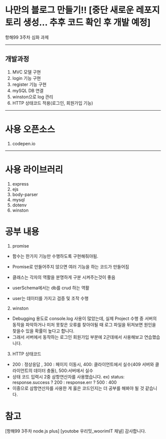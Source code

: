 # 나만의 블로그 만들기!! [중단 새로운 레포지토리 생성... 추후 코드 확인 후 개발 예정] 
항해99 3주차 심화 과제

---
## 개발과정
1. MVC 모델 구현
2. login 기능 구현
3. register 기능 구현
4. mySQL DB 연결
5. winston으로 log 관리
6. HTTP 상태코드 적용(로그인, 회원가입 기능)


---
# 사용 오픈소스
1. codepen.io

---
# 사용 라이브러리
1. express
2. ejs
3. body-parser
4. mysql
5. dotenv
6. winston

# 공부 내용
1. promise
- 함수는 한가지 기능만 수행하도록 구현해줘야됨.
- Promise로 만들어주지 않으면 여러 기능을 하는 코드가 만들어짐

 - 클래스는 각자의 역활을 분명하게 구분 시켜주는것이 좋음
 - userSchema에서는 db를 crud 하는 역활
 - user는 데이터를 가지고 검증 및 조작 수행

2. winston
- Debugging 용도로 console.log 사용이 많았는데, 실제 Project 수행 중 서버의 동작을 파악하거나 미처 못찾은 오류를 찾아야될 때 로그 파일을 뒤져보면 원인을 찾을수 있을 확률이 높다고 합니다.
- 그래서 서버에서 동작하는 로그인 회원가입 부분에 2군데에서 사용해보고 연습했습니다.

3. HTTP 상태코드
- 200 : 정상응답 , 300 : 페이지 이동시, 400: 클라이언트에서 실수(409 서버와 클라이언트의 데이터 충돌), 500:서버에서 실수
- 상태 코드 입력시 2중 삼항연산자를 사용했습니다. ex) status: response.success ? 200 : response.err ? 500 : 400
- 이중으로 삼항연산자를 사용한 게 옳은 코드인지는 더 공부를 해봐야 될 것 같습니다.

 # 참고
[항해99 3주차 node.js plus]
[youtobe 우리밋_woorimIT 채널]
감사합니다.
